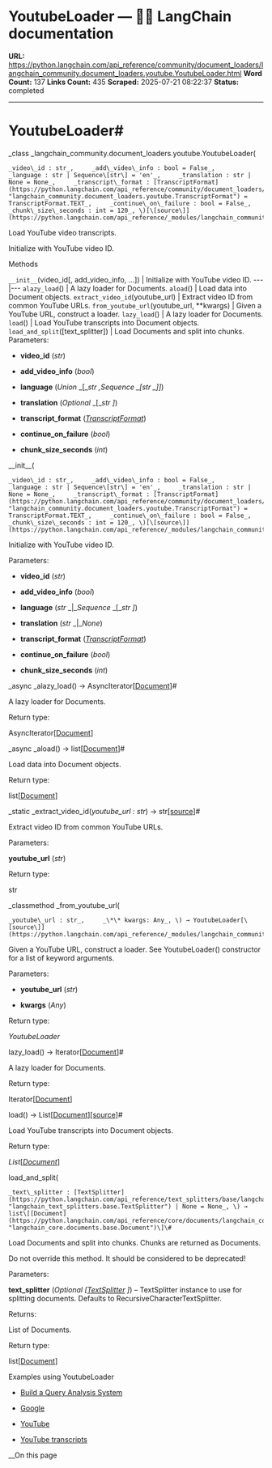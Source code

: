 # YoutubeLoader — 🦜🔗 LangChain  documentation

**URL:** https://python.langchain.com/api_reference/community/document_loaders/langchain_community.document_loaders.youtube.YoutubeLoader.html
**Word Count:** 137
**Links Count:** 435
**Scraped:** 2025-07-21 08:22:37
**Status:** completed

---

# YoutubeLoader\#

_class _langchain\_community.document\_loaders.youtube.YoutubeLoader\(

    _video\_id : str_,     _add\_video\_info : bool = False_,     _language : str | Sequence\[str\] = 'en'_,     _translation : str | None = None_,     _transcript\_format : [TranscriptFormat](https://python.langchain.com/api_reference/community/document_loaders/langchain_community.document_loaders.youtube.TranscriptFormat.html#langchain_community.document_loaders.youtube.TranscriptFormat "langchain_community.document_loaders.youtube.TranscriptFormat") = TranscriptFormat.TEXT_,     _continue\_on\_failure : bool = False_,     _chunk\_size\_seconds : int = 120_, \)[\[source\]](https://python.langchain.com/api_reference/_modules/langchain_community/document_loaders/youtube.html#YoutubeLoader)\#     

Load YouTube video transcripts.

Initialize with YouTube video ID.

Methods

`__init__`\(video\_id\[, add\_video\_info, ...\]\) | Initialize with YouTube video ID.   ---|---   `alazy_load`\(\) | A lazy loader for Documents.   `aload`\(\) | Load data into Document objects.   `extract_video_id`\(youtube\_url\) | Extract video ID from common YouTube URLs.   `from_youtube_url`\(youtube\_url, \*\*kwargs\) | Given a YouTube URL, construct a loader.   `lazy_load`\(\) | A lazy loader for Documents.   `load`\(\) | Load YouTube transcripts into Document objects.   `load_and_split`\(\[text\_splitter\]\) | Load Documents and split into chunks.      Parameters:     

  * **video\_id** \(_str_\)

  * **add\_video\_info** \(_bool_\)

  * **language** \(_Union_ _\[__str_ _,__Sequence_ _\[__str_ _\]__\]_\)

  * **translation** \(_Optional_ _\[__str_ _\]_\)

  * **transcript\_format** \([_TranscriptFormat_](https://python.langchain.com/api_reference/community/document_loaders/langchain_community.document_loaders.youtube.TranscriptFormat.html#langchain_community.document_loaders.youtube.TranscriptFormat "langchain_community.document_loaders.youtube.TranscriptFormat")\)

  * **continue\_on\_failure** \(_bool_\)

  * **chunk\_size\_seconds** \(_int_\)

\_\_init\_\_\(

    _video\_id : str_,     _add\_video\_info : bool = False_,     _language : str | Sequence\[str\] = 'en'_,     _translation : str | None = None_,     _transcript\_format : [TranscriptFormat](https://python.langchain.com/api_reference/community/document_loaders/langchain_community.document_loaders.youtube.TranscriptFormat.html#langchain_community.document_loaders.youtube.TranscriptFormat "langchain_community.document_loaders.youtube.TranscriptFormat") = TranscriptFormat.TEXT_,     _continue\_on\_failure : bool = False_,     _chunk\_size\_seconds : int = 120_, \)[\[source\]](https://python.langchain.com/api_reference/_modules/langchain_community/document_loaders/youtube.html#YoutubeLoader.__init__)\#     

Initialize with YouTube video ID.

Parameters:     

  * **video\_id** \(_str_\)

  * **add\_video\_info** \(_bool_\)

  * **language** \(_str_ _|__Sequence_ _\[__str_ _\]_\)

  * **translation** \(_str_ _|__None_\)

  * **transcript\_format** \([_TranscriptFormat_](https://python.langchain.com/api_reference/community/document_loaders/langchain_community.document_loaders.youtube.TranscriptFormat.html#langchain_community.document_loaders.youtube.TranscriptFormat "langchain_community.document_loaders.youtube.TranscriptFormat")\)

  * **continue\_on\_failure** \(_bool_\)

  * **chunk\_size\_seconds** \(_int_\)

_async _alazy\_load\(\) → AsyncIterator\[[Document](https://python.langchain.com/api_reference/core/documents/langchain_core.documents.base.Document.html#langchain_core.documents.base.Document "langchain_core.documents.base.Document")\]\#     

A lazy loader for Documents.

Return type:     

AsyncIterator\[[Document](https://python.langchain.com/api_reference/core/documents/langchain_core.documents.base.Document.html#langchain_core.documents.base.Document "langchain_core.documents.base.Document")\]

_async _aload\(\) → list\[[Document](https://python.langchain.com/api_reference/core/documents/langchain_core.documents.base.Document.html#langchain_core.documents.base.Document "langchain_core.documents.base.Document")\]\#     

Load data into Document objects.

Return type:     

list\[[Document](https://python.langchain.com/api_reference/core/documents/langchain_core.documents.base.Document.html#langchain_core.documents.base.Document "langchain_core.documents.base.Document")\]

_static _extract\_video\_id\(_youtube\_url : str_\) → str[\[source\]](https://python.langchain.com/api_reference/_modules/langchain_community/document_loaders/youtube.html#YoutubeLoader.extract_video_id)\#     

Extract video ID from common YouTube URLs.

Parameters:     

**youtube\_url** \(_str_\)

Return type:     

str

_classmethod _from\_youtube\_url\(

    _youtube\_url : str_,     _\*\* kwargs: Any_, \) → YoutubeLoader[\[source\]](https://python.langchain.com/api_reference/_modules/langchain_community/document_loaders/youtube.html#YoutubeLoader.from_youtube_url)\#     

Given a YouTube URL, construct a loader. See YoutubeLoader\(\) constructor for a list of keyword arguments.

Parameters:     

  * **youtube\_url** \(_str_\)

  * **kwargs** \(_Any_\)

Return type:     

_YoutubeLoader_

lazy\_load\(\) → Iterator\[[Document](https://python.langchain.com/api_reference/core/documents/langchain_core.documents.base.Document.html#langchain_core.documents.base.Document "langchain_core.documents.base.Document")\]\#     

A lazy loader for Documents.

Return type:     

Iterator\[[Document](https://python.langchain.com/api_reference/core/documents/langchain_core.documents.base.Document.html#langchain_core.documents.base.Document "langchain_core.documents.base.Document")\]

load\(\) → List\[[Document](https://python.langchain.com/api_reference/core/documents/langchain_core.documents.base.Document.html#langchain_core.documents.base.Document "langchain_core.documents.base.Document")\][\[source\]](https://python.langchain.com/api_reference/_modules/langchain_community/document_loaders/youtube.html#YoutubeLoader.load)\#     

Load YouTube transcripts into Document objects.

Return type:     

_List_\[[_Document_](https://python.langchain.com/api_reference/core/documents/langchain_core.documents.base.Document.html#langchain_core.documents.base.Document "langchain_core.documents.base.Document")\]

load\_and\_split\(

    _text\_splitter : [TextSplitter](https://python.langchain.com/api_reference/text_splitters/base/langchain_text_splitters.base.TextSplitter.html#langchain_text_splitters.base.TextSplitter "langchain_text_splitters.base.TextSplitter") | None = None_, \) → list\[[Document](https://python.langchain.com/api_reference/core/documents/langchain_core.documents.base.Document.html#langchain_core.documents.base.Document "langchain_core.documents.base.Document")\]\#     

Load Documents and split into chunks. Chunks are returned as Documents.

Do not override this method. It should be considered to be deprecated\!

Parameters:     

**text\_splitter** \(_Optional_ _\[_[_TextSplitter_](https://python.langchain.com/api_reference/text_splitters/base/langchain_text_splitters.base.TextSplitter.html#langchain_text_splitters.base.TextSplitter "langchain_text_splitters.base.TextSplitter") _\]_\) – TextSplitter instance to use for splitting documents. Defaults to RecursiveCharacterTextSplitter.

Returns:     

List of Documents.

Return type:     

list\[[Document](https://python.langchain.com/api_reference/core/documents/langchain_core.documents.base.Document.html#langchain_core.documents.base.Document "langchain_core.documents.base.Document")\]

Examples using YoutubeLoader

  * [Build a Query Analysis System](https://python.langchain.com/docs/tutorials/query_analysis/)

  * [Google](https://python.langchain.com/docs/integrations/providers/google/)

  * [YouTube](https://python.langchain.com/docs/integrations/providers/youtube/)

  * [YouTube transcripts](https://python.langchain.com/docs/integrations/document_loaders/youtube_transcript/)

__On this page